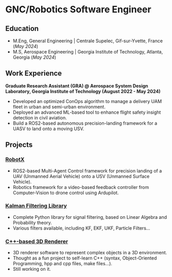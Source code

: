 # GNC/Robotics Software Engineer
## Education
- M.Eng, General Engineering | Centrale Supelec, Gif-sur-Yvette, France (_May 2024_)
- M.S, Aerospace Engineering | Georgia Institute of Technology, Atlanta, Georgia (_May 2024_)

## Work Experience
**Graduate Research Assistant (GRA) @ Aerospace System Design Laboratory, Georgia Institute of Technology (August 2022 - May 2024)**
- Developed an optimized ConOps algorithm to manage a delivery UAM fleet in urban and semi-urban environment.
- Deployed an advanced ML-based tool to enhance flight safety insight detection in civil aviation.
- Build a ROS2-based autonomous precision-landing framework for a UASV to land onto a moving USV.

## Projects
### [RobotX](https://github.com/gt-marine-robotics-group/robotx_ros2_ws)
- ROS2-based Multi-Agent Control framework for precision landing of a UAV (Unmanned Aerial Vehicle) onto a USV (Unmanned Surface Vehicle).
- Robotics framework for a video-based feedback controller from Computer-Vision to drone control using Ardupilot.

### [Kalman Filtering Library](https://github.com/hchardin3/KalmanFiltering)
- Complete Python library for signal filtering, based on Linear Algebra and Probability theory.
- Various filters available, including KF, EKF, UKF, Particle Filters...

### [C++-based 3D Renderer](https://github.com/hchardin3/3DRenderer)
- 3D renderer software to represent complex objects in a 3D environment.
- Thought as a fun project to self-learn C++ (syntax, Object-Oriented Programming, hpp and cpp files, make files...).
- Still working on it.
